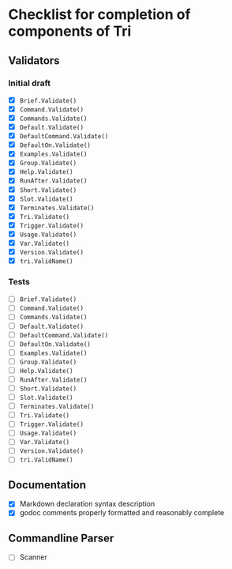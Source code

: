 # Checklist for completion of components of Tri

## Validators 

### Initial draft

   - [x] `Brief.Validate()`
   - [x] `Command.Validate()`
   - [x] `Commands.Validate()`
   - [x] `Default.Validate()`
   - [x] `DefaultCommand.Validate()`
   - [x] `DefaultOn.Validate()`
   - [x] `Examples.Validate()`
   - [x] `Group.Validate()`
   - [x] `Help.Validate()`
   - [x] `RunAfter.Validate()`
   - [x] `Short.Validate()`
   - [x] `Slot.Validate()`
   - [x] `Terminates.Validate()`
   - [x] `Tri.Validate()`
   - [x] `Trigger.Validate()`
   - [x] `Usage.Validate()`
   - [x] `Var.Validate()`
   - [x] `Version.Validate()`
   - [x] `tri.ValidName()`

### Tests

   - [ ] `Brief.Validate()`
   - [ ] `Command.Validate()`
   - [ ] `Commands.Validate()`
   - [ ] `Default.Validate()`
   - [ ] `DefaultCommand.Validate()`
   - [ ] `DefaultOn.Validate()`
   - [ ] `Examples.Validate()`
   - [ ] `Group.Validate()`
   - [ ] `Help.Validate()`
   - [ ] `RunAfter.Validate()`
   - [ ] `Short.Validate()`
   - [ ] `Slot.Validate()`
   - [ ] `Terminates.Validate()`
   - [ ] `Tri.Validate()`
   - [ ] `Trigger.Validate()`
   - [ ] `Usage.Validate()`
   - [ ] `Var.Validate()`
   - [ ] `Version.Validate()`
   - [ ] `tri.ValidName()`

## Documentation

   - [x] Markdown declaration syntax description
   - [x] godoc comments properly formatted and reasonably complete

## Commandline Parser

   - [ ] Scanner